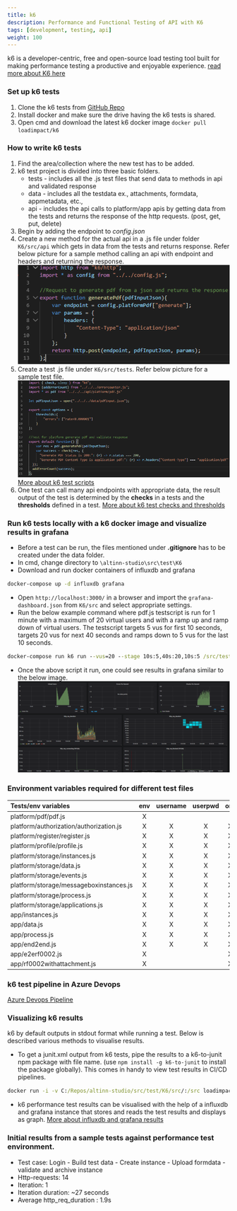 ```yaml
---
title: k6
description: Performance and Functional Testing of API with K6
tags: [development, testing, api]
weight: 100
---
```


k6 is a developer-centric, free and open-source load testing tool built for making performance testing a productive and enjoyable experience. [read more about K6 here](https://k6.io/docs/)

### Set up k6 tests
1. Clone the k6 tests from [GitHub Repo](https://github.com/Altinn/altinn-studio/tree/master/src/test/K6/src)
2. Install docker and make sure the drive having the k6 tests is shared. 
3. Open cmd and download the latest k6 docker image `docker pull loadimpact/k6`

### How to write k6 tests
1. Find the area/collection where the new test has to be added.
2. k6 test project is divided into three basic folders.
    - tests - includes all the .js test files that send data to methods in api and validated response
    - data - includes all the testdata ex., attachments, formdata, appmetadata, etc.,
    - api - includes the api calls to platform/app apis by getting data from the tests and returns the response of the http requests. (post, get, put, delete)
3. Begin by adding the endpoint to _config.json_
4. Create a new method for the actual api in a .js file under folder `K6/src/api` which gets in data from the tests and returns response. Refer below picture for a sample method calling an api with endpoint and headers and returning the response.
![ApiCall Example](apicall.PNG "ApiCall Example")
5. Create a test .js file under `K6/src/tests`. Refer below picture for a sample test file. 
![Tests Example](testexample.PNG "Tests Example")
[More about k6 test scripts](https://k6.io/docs/using-k6/test-life-cycle)
6. One test can call many api endpoints with appropriate data, the result output of the test is determined by the __checks__ in a tests and the __thresholds__ defined in a test.
[More about k6 test checks and thresholds](https://k6.io/docs/using-k6/checks)

### Run k6 tests locally with a k6 docker image and visualize results in grafana
- Before a test can be run, the files mentioned under **.gitignore** has to be created under the data folder.
- In cmd, change directory to `\altinn-studio\src\test\K6`
- Download and run docker containers of influxdb and grafana

```cmd
docker-compose up -d influxdb grafana
```
- Open `http://localhost:3000/` in a browser and import the `grafana-dashboard.json` from `K6/src` and select appropriate settings.
- Run the below example command where pdf.js testscript is run for 1 minute with a maximum of 20 virtual users and with a ramp up and ramp down of virtual users.
The testscript targets 5 vus for first 10 seconds, targets 20 vus for next 40 seconds and ramps down to 5 vus for the last 10 seconds.

```cmd
docker-compose run k6 run --vus=20 --stage 10s:5,40s:20,10s:5 /src/tests/platform/pdf/pdf.js -e env=value
```
- Once the above script it run, one could see results in grafana similar to the below image.
![Grafana darsboard](grafana.PNG "Grafana darsboard")

### Environment variables required for different test files
 Tests/env variables | env | username | userpwd | org | level2app | testapp
:--- | :---: | :---: | :---: |:---: | :---: | :---: 
platform/pdf/pdf.js | X | | | | | |
platform/authorization/authorization.js | X | X | X | X | X | X |
platform/register/register.js | X | X | X | X | X |  |
platform/profile/profile.js | X | X | X | X | X |  |
platform/storage/instances.js | X | X | X | X | X |  |
platform/storage/data.js | X | X | X | X | X |  |
platform/storage/events.js | X | X | X | X | X |  |
platform/storage/messageboxinstances.js | X | X | X | X | X |  |
platform/storage/process.js | X | X | X | X | X |  |
platform/storage/applications.js | X | X | X | X | X | X |
app/instances.js | X | X | X | X | X |  |
app/data.js | X | X | X | X | X |  |
app/process.js | X | X | X | X | X |  |
app/end2end.js | X | X | X | X | X |  |
app/e2erf0002.js | X |  |  | X | X |  |
app/rf0002withattachment.js | X |  |  | X | X |  |

### k6 test pipeline in Azure Devops
[Azure Devops Pipeline](https://dev.azure.com/brreg/altinn-studio/_build?definitionId=96)

### Visualizing k6 results
k6 by default outputs in stdout format while running a test. Below is described various methods to visualise results.

- To get a junit.xml output from k6 tests, pipe the results to a k6-to-junit npm package with file name. (use `npm install -g k6-to-junit` to install the package globally).
This comes in handy to view test results in CI/CD pipelines.

```cmd
docker run -i -v C:/Repos/altinn-studio/src/test/K6/src/:/src loadimpact/k6 run src/tests/platform/pdf/pdf.js -e env=value | k6-to-junit results.xml
```
- k6 performance test results can be visualised with the help of a influxdb and grafana instance that stores and reads the test results and displays as graph.
[More about influxdb and grafana results](https://k6.io/docs/results-visualization/influxdb-+-grafana)


### Initial results from a sample tests against performance test environment.
- Test case: Login - Build test data - Create instance - Upload formdata - validate and archive instance
- Http-requests: 14
- Iteration: 1
- Iteration duration: ~27 seconds
- Average http_req_duration : 1.9s
